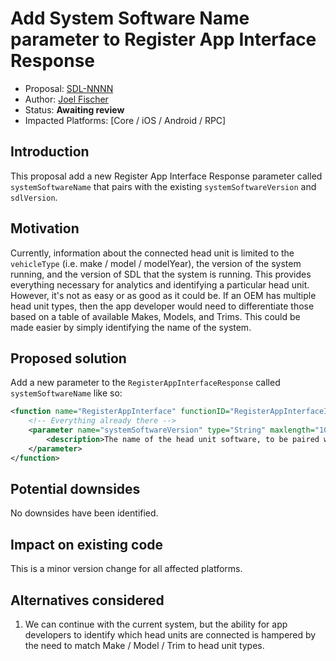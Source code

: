 # Add System Software Name parameter to Register App Interface Response

* Proposal: [SDL-NNNN](NNNN-rair-system-software-name.md)
* Author: [Joel Fischer](https://github.com/joeljfischer)
* Status: **Awaiting review**
* Impacted Platforms: [Core / iOS / Android / RPC]

## Introduction

This proposal add a new Register App Interface Response parameter called `systemSoftwareName` that pairs with the existing `systemSoftwareVersion` and `sdlVersion`.

## Motivation

Currently, information about the connected head unit is limited to the `vehicleType` (i.e. make / model / modelYear), the version of the system running, and the version of SDL that the system is running. This provides everything necessary for analytics and identifying a particular head unit. However, it's not as easy or as good as it could be. If an OEM has multiple head unit types, then the app developer would need to differentiate those based on a table of available Makes, Models, and Trims. This could be made easier by simply identifying the name of the system.

## Proposed solution

Add a new parameter to the `RegisterAppInterfaceResponse` called `systemSoftwareName` like so:

```xml
<function name="RegisterAppInterface" functionID="RegisterAppInterfaceID" messagetype="response" since="1.0">
    <!-- Everything already there -->
    <parameter name="systemSoftwareVersion" type="String" maxlength="100" mandatory="false" since="X.X">
        <description>The name of the head unit software, to be paired with the version in `systemSoftwareVersion`.</description>
    </parameter>
</function>
```

## Potential downsides

No downsides have been identified.

## Impact on existing code

This is a minor version change for all affected platforms.

## Alternatives considered

1. We can continue with the current system, but the ability for app developers to identify which head units are connected is hampered by the need to match Make / Model / Trim to head unit types.